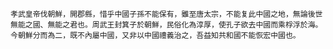     孝武皇帝伐朝鮮，開郡縣，惜乎中國子孫不能保有，雖至唐太宗，不能复此中國之地，無論後世無能之國、無能之君也。周武王封箕子於朝鮮，民俗化為淳厚，使孔子欲去中國而乘桴浮於海。
    今朝鮮分而為二，既不內屬中國，又非以中國禮義治之，吾益知共和國不能恢宏中國也。
